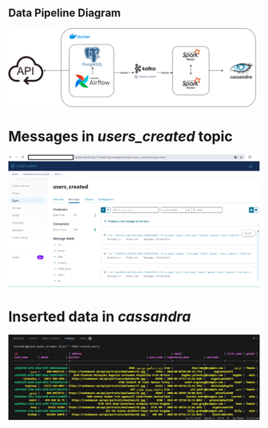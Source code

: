 ## Data Pipeline Diagram 
![Diagram](https://github.com/DenysBosiak/de-projects/blob/main/ApiKafkaStreaming/images/schema.png)

# Messages in *users_created* topic
![Diagram](https://github.com/DenysBosiak/de-projects/blob/main/ApiKafkaStreaming/images/kafka_topic_messages.png)

# Inserted data in *cassandra*
![Diagram](https://github.com/DenysBosiak/de-projects/blob/main/ApiKafkaStreaming/images/cassandra_table.png)